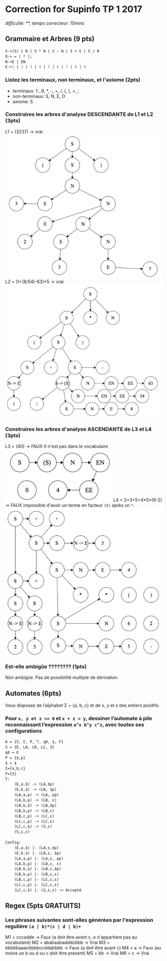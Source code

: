# Correction for Supinfo TP 1 2017

*difficulté: \*\*, temps correcteur: 15mins*

## Grammaire et Arbres (9 pts)

```OCaml
S->(S) | N | S * N | S – N | S + S | S / N
O-> = | * |;
N->E | EN
E->1 | 2 | 3 | 4 | 5 | 6 | 7 | 8 | 9
```

### Listez les terminaux, non terminaux, et l'axiome (2pts)

- terminaux: 1...9, *, -, +, /, (, ), =, ;
- non-terminaux: S, N, E, O
- axiome: S

### Construires les arbres d'analyse DESCENDANTE de L1 et L2 (3pts)

L1 = (3237) -> vrai
![](images/l1_2017.png)
L2 = (1+(8/54)-63)*5 -> vrai
![](images/l2_2017.png)

### Construires les arbres d'analyse ASCENDANTE de L3 et L4 (3pts)

L3 = (40) -> FAUX 0 n'est pas dans le vocabulaire
![](images/l3_2017.png)
L4 = 2+3+5+4\*5\*(6-2) -> FAUX impossible d'avoir un terme en facteur `(X)` après un `*`.
![](images/l4_2017.png)

### Est-elle ambigüe ???????? (1pts)

Non ambigüe. Pas de possibilité multiple de dérivation.

## Automates (6pts)

Vous disposez de l’alphabet Σ = {a, b, c} et de x, y et z des entiers positifs.

### Pour `x, y et z >= 0` et `x + z = y`, dessiner l’automate à pile reconnaissant l’expression `a^x b^y c^z`, avec toutes ses configurations

```OCaml
A = {S, Σ, P, T, q0, $, F}
S = {E, LA, LB, LC, S}
q0 = E
P = {$,p}
$ = $
Σ={a,b,c}
F={S}
T:
    (E,a,$) -> (LA,$p)
    (E,b,$) -> (LB, $p)
    (LA,a,p) -> (LA, pp)
    (LA,b,p) -> (LB, ε)
    (LB,b,$) -> (LB,$p)
    (LB,b,p) -> (LB,ε)
    (LB,c,p) -> (LC,ε)
    (LC,c,p) -> (LC,ε)
    (LC,c,$) -> (S,ε)
    (S,ε,ε)

Config:
    (E,a,$) |- (LA,ε,$p)
    (E,b,$) |- (LB,ε, $p)
    (LA,a,p) |- (LA,ε, pp)
    (LA,b,p) |- (LB,ε, ε)
    (LB,b,$) |- (LB,ε,$p)
    (LB,b,p) |- (LB,ε,ε)
    (LB,c,p) |- (LC,ε,ε)
    (LC,c,p) |- (LC,ε,ε)
    (LC,c,$) |- (S,ε,ε) ~> Accepté
```

## Regex (5pts GRATUITS)

### Les phrases suivantes sont-elles générées par l'expression regulière `(a | b)*(c | d | b)+`

M1 = cccadde -> Faux (a doit être avant c, e n'appartient pas au vocabulaire)
M2 = ababaabadddcbbb -> Vrai
M3 = bbbbbaaacbbbbccddabbbb -> Faux (a doit être avant c)
M4 = a -> Faux (au moins un b ou d ou c doit être présent)
M5 = bb -> Vrai
M6 = c -> Vrai

